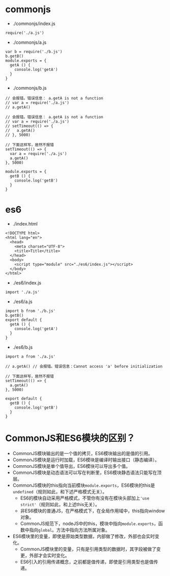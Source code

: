 # commonjs
* ./commonjs/index.js
```
require('./a.js')
```
* ./commonjs/a.js
```
var b = require('./b.js')
b.getB()
module.exports = {
  getA () {
    console.log('getA')
  }
}
```
* ./commonjs/b.js
```
// 会报错。错误信息： a.getA is not a function
// var a = require('./a.js')
// a.getA()

// 会报错。错误信息： a.getA is not a function
// var a = require('./a.js')
// setTimeout(() => {
//   a.getA()
// }, 5000)

// 下面这样写，居然不报错
setTimeout(() => {
  var a = require('./a.js')
  a.getA()
}, 5000)

module.exports = {
  getB () {
    console.log('getB')
  }
}
```

# es6
* ./index.html
```
<!DOCTYPE html>
<html lang="en">
  <head>
    <meta charset="UTF-8">
    <title>Title</title>
  </head>
  <body>
    <script type="module" src="./es6/index.js"></script>
  </body>
</html>
```
* ./es6/index.js
```
import './a.js'
```
* ./es6/a.js
```
import b from './b.js'
b.getB()
export default {
  getA () {
    console.log('getA')
  }
}
```
* ./es6/b.js
```
import a from './a.js'

// a.getA() // 会报错。错误信息：Cannot access 'a' before initialization

// 下面这样写，居然不报错
setTimeout(() => {
  a.getA()
}, 5000)

export default {
  getB () {
    console.log('getB')
  }
}
```

# CommonJS和ES6模块的区别？
* CommonJS模块输出的是一个值的拷贝，ES6模块输出的是值的引用。
* CommonJS模块是运行时加载，ES6模块是编译时输出接口（静态编译）。
* CommonJS模块是单个值导出，ES6模块可以导出多个值。
* CommonJS模块是动态语法可以写在判断里，ES6模块静态语法只能写在顶层。
* CommonJS模块的this指向当前模块`module.exports`，ES6模块的this是`undefined`（规则如此，和下述严格模式无关）。
  - ES6的模块自动采用严格模式，不管你有没有在模块头部加上`'use strict'`（规则如此，和上述this无关）。
  - 非ES6模块的普通JS，在严格模式下，在全局作用域中，this指向window对象。
  - CommonJS规范下，nodeJS中的this，模块中指向`module.exports`，函数中指向`global`。方法中指向方法所属对象。
* ES6模块里的变量，即使是原始类型数据，内部做了修改，外部也会实时变化。
  - CommonJS模块里的变量，只有是引用类型的数据时，其字段被做了变更，外部才会实时变化。
  - ES6引入的引用传递概念，之前都是值传递，即使是引用类型也是值传递。
